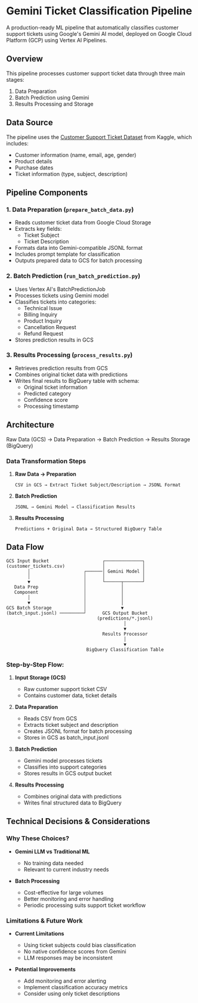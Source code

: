 # Gemini Ticket Classification Pipeline

A production-ready ML pipeline that automatically classifies customer support tickets using Google's Gemini AI model, deployed on Google Cloud Platform (GCP) using Vertex AI Pipelines.

## Overview

This pipeline processes customer support ticket data through three main stages:
1. Data Preparation
2. Batch Prediction using Gemini
3. Results Processing and Storage

## Data Source

The pipeline uses the [Customer Support Ticket Dataset](https://www.kaggle.com/datasets/suraj520/customer-support-ticket-dataset/data) from Kaggle, which includes:
- Customer information (name, email, age, gender)
- Product details
- Purchase dates
- Ticket information (type, subject, description)

## Pipeline Components

### 1. Data Preparation (`prepare_batch_data.py`)
- Reads customer ticket data from Google Cloud Storage
- Extracts key fields:
  - Ticket Subject
  - Ticket Description
- Formats data into Gemini-compatible JSONL format
- Includes prompt template for classification
- Outputs prepared data to GCS for batch processing

### 2. Batch Prediction (`run_batch_prediction.py`)
- Uses Vertex AI's BatchPredictionJob
- Processes tickets using Gemini model
- Classifies tickets into categories:
  - Technical Issue
  - Billing Inquiry
  - Product Inquiry
  - Cancellation Request
  - Refund Request
- Stores prediction results in GCS

### 3. Results Processing (`process_results.py`)
- Retrieves prediction results from GCS
- Combines original ticket data with predictions
- Writes final results to BigQuery table with schema:
  - Original ticket information
  - Predicted category
  - Confidence score
  - Processing timestamp

## Architecture
Raw Data (GCS) → Data Preparation → Batch Prediction → Results Storage (BigQuery)


### Data Transformation Steps

1. **Raw Data → Preparation**
   ```
   CSV in GCS → Extract Ticket Subject/Description → JSONL Format
   ```

2. **Batch Prediction**
   ```
   JSONL → Gemini Model → Classification Results
   ```

3. **Results Processing**
   ```
   Predictions + Original Data → Structured BigQuery Table
   ```

## Data Flow
```
GCS Input Bucket                    ┌──────────────┐
(customer_tickets.csv)              │              │
        │                    ┌──────│ Gemini Model │
        │                    │      │              │
        ▼                    │      └──────┬───────┘
   Data Prep                 │             │
   Component                 │             │
        │                    │             │
        ▼                    │             │
GCS Batch Storage            │             ▼
(batch_input.jsonl) ─────────┘      GCS Output Bucket
                                  (predictions/*.jsonl)
                                            │
                                            ▼
                                    Results Processor
                                            │
                                            ▼
                              BigQuery Classification Table
```

### Step-by-Step Flow:

1. **Input Storage (GCS)**
   - Raw customer support ticket CSV
   - Contains customer data, ticket details

2. **Data Preparation**
   - Reads CSV from GCS
   - Extracts ticket subject and description
   - Creates JSONL format for batch processing
   - Stores in GCS as batch_input.jsonl

3. **Batch Prediction**
   - Gemini model processes tickets
   - Classifies into support categories
   - Stores results in GCS output bucket

4. **Results Processing**
   - Combines original data with predictions
   - Writes final structured data to BigQuery

## Technical Decisions & Considerations

### Why These Choices?
- **Gemini LLM vs Traditional ML**
  - No training data needed
  - Relevant to current industry needs

- **Batch Processing**
  - Cost-effective for large volumes
  - Better monitoring and error handling
  - Periodic processing suits support ticket workflow

### Limitations & Future Work
- **Current Limitations**
  - Using ticket subjects could bias classification
  - No native confidence scores from Gemini
  - LLM responses may be inconsistent

- **Potential Improvements**
  - Add monitoring and error alerting
  - Implement classification accuracy metrics
  - Consider using only ticket descriptions
